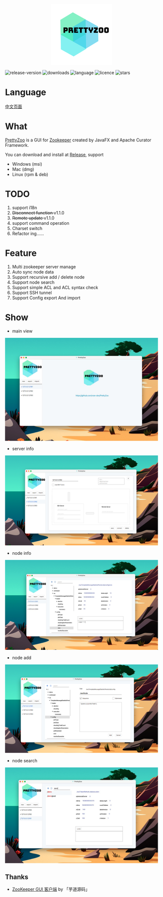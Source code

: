 

<p align="center">
    <img src="release/img/icon.png">
</p>


![release-version](https://img.shields.io/github/v/release/vran-dev/prettyZoo?include_prereleases&style=for-the-badge) ![downloads](https://img.shields.io/github/downloads/vran-dev/PrettyZoo/total?style=for-the-badge) ![language](https://img.shields.io/github/languages/top/vran-dev/PrettyZoo?style=for-the-badge) ![licence](https://img.shields.io/github/license/vran-dev/PrettyZoo?style=for-the-badge) ![stars](https://img.shields.io/github/stars/vran-dev/PrettyZoo?style=for-the-badge)



# Language

[中文页面](README_CN.md)



# What

[PrettyZoo](https://github.com/vran-dev/PrettyZoo) is a GUI for [Zookeeper](https://zookeeper.apache.org/) created by JavaFX and Apache Curator Framework.

You can download and install at [Release](https://github.com/vran-dev/PrettyZoo/releases),  support

- Windows (msi)
- Mac (dmg)
- Linux (rpm & deb)



# TODO

1. support i18n
2. <del> Disconnect function </del> v1.1.0
3. <del> Remote update </del> v1.1.0
4. support command operation 
5. Charset switch
6. Refactor ing......



# Feature

1. Multi zookeeper server manage
2. Auto sync node data 
3. Support recursive add / delete node
4. Support node search
5. Support simple ACL and ACL syntax check
6. Support SSH tunnel
7. Support Config export And import



# Show

- main view

![](release/img/main.png)



- server info

![](release/img/server.png)



- node info

![](release/img/node-list.png)



- node add

![](release/img/node-add.png)



- node search

![](release/img/node-search.png)



## Thanks

- [ZooKeeper GUI 客户端](http://vip.iocoder.cn/Zookeeper/PrettyZoo/)  by 「芋道源码」

